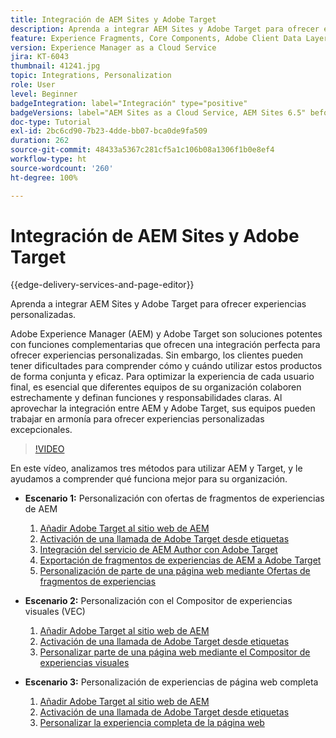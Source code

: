 ```yaml
---
title: Integración de AEM Sites y Adobe Target
description: Aprenda a integrar AEM Sites y Adobe Target para ofrecer experiencias personalizadas.
feature: Experience Fragments, Core Components, Adobe Client Data Layer
version: Experience Manager as a Cloud Service
jira: KT-6043
thumbnail: 41241.jpg
topic: Integrations, Personalization
role: User
level: Beginner
badgeIntegration: label="Integración" type="positive"
badgeVersions: label="AEM Sites as a Cloud Service, AEM Sites 6.5" before-title="false"
doc-type: Tutorial
exl-id: 2bc6cd90-7b23-4dde-bb07-bca0de9fa509
duration: 262
source-git-commit: 48433a5367c281cf5a1c106b08a1306f1b0e8ef4
workflow-type: ht
source-wordcount: '260'
ht-degree: 100%

---
```


# Integración de AEM Sites y Adobe Target

{{edge-delivery-services-and-page-editor}}

Aprenda a integrar AEM Sites y Adobe Target para ofrecer experiencias personalizadas.

Adobe Experience Manager (AEM) y Adobe Target son soluciones potentes con funciones complementarias que ofrecen una integración perfecta para ofrecer experiencias personalizadas. Sin embargo, los clientes pueden tener dificultades para comprender cómo y cuándo utilizar estos productos de forma conjunta y eficaz. Para optimizar la experiencia de cada usuario final, es esencial que diferentes equipos de su organización colaboren estrechamente y definan funciones y responsabilidades claras. Al aprovechar la integración entre AEM y Adobe Target, sus equipos pueden trabajar en armonía para ofrecer experiencias personalizadas excepcionales.

>[!VIDEO](https://video.tv.adobe.com/v/3410055?quality=12&learn=on&captions=spa)

En este vídeo, analizamos tres métodos para utilizar AEM y Target, y le ayudamos a comprender qué funciona mejor para su organización.

* __Escenario 1:__ Personalización con ofertas de fragmentos de experiencias de AEM

   1. [Añadir Adobe Target al sitio web de AEM](./add-target-launch-extension.md)
   1. [Activación de una llamada de Adobe Target desde etiquetas](./load-and-fire-target.md)
   1. [Integración del servicio de AEM Author con Adobe Target](./setup-aem-target-cloud-service.md)
   1. [Exportación de fragmentos de experiencias de AEM a Adobe Target](./export-experience-fragment-target.md)
   1. [Personalización de parte de una página web mediante Ofertas de fragmentos de experiencias](./create-target-activity.md)

* __Escenario 2:__ Personalización con el Compositor de experiencias visuales (VEC)

   1. [Añadir Adobe Target al sitio web de AEM](./add-target-launch-extension.md)
   1. [Activación de una llamada de Adobe Target desde etiquetas](./load-and-fire-target.md)
   1. [Personalizar parte de una página web mediante el Compositor de experiencias visuales](./personalization-using-vec.md)

* __Escenario 3:__ Personalización de experiencias de página web completa

   1. [Añadir Adobe Target al sitio web de AEM](./add-target-launch-extension.md)
   1. [Activación de una llamada de Adobe Target desde etiquetas](./load-and-fire-target.md)
   1. [Personalizar la experiencia completa de la página web](./personalization-web-page.md)
